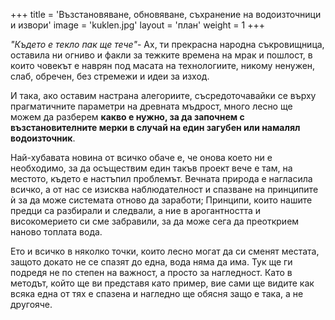 +++
title = 'Възстановяване, обновяване, съхранение на водоизточници и извори'
image = 'kuklen.jpg'
layout = 'план'
weight = 1
+++

*"Където е текло пак ще тече"*- Ах, ти прекрасна народна съкровищница, оставила ни огниво и факли за тежките времена на мрак и пошлост, в които човекът е наврян под масата на технологиите, никому ненужен, слаб, обречен, без стремежи и идеи за изход.

И така, ако оставим настрана алегориите, съсредоточавайки се върху прагматичните параметри на древната мъдрост, много лесно ще можем да разберем **какво е нужно, за да започнем с възстановителните мерки в случай на един загубен или намалял водоизточник**.

Най-хубавата новина от всичко обаче е, че онова което ни е необходимо, за да осъществим един такъв проект вече е там, на местото, където е настъпил проблемът. Вечната природа е нагласила всичко, а от нас се изисква наблюдателност и спазване на принципите ѝ за да може системата отново да заработи; Принципи, които нашите предци са разбирали и следвали, а ние в арогантността и високомерието си сме забравили, за да може сега да преоткрием наново топлата вода.

Ето и всичко в няколко точки, които лесно могат да си сменят местата, защото докато не се спазят до една, вода няма да има. Тук ще ги подредя не по степен на важност, а просто за нагледност. Като в методът, който ще ви представя като пример, вие сами ще видите как всяка една от тях е спазена и нагледно ще обясня защо е така, а не другояче.
